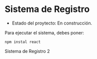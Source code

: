 <h1> Sistema de Registro</h1>

- Estado del proytecto: En construcción.

Para ejecutar el sistema, debes poner: 

```npm instal react```

Sistema de Registro 2
